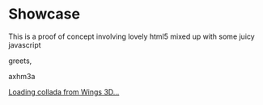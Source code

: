 Showcase
=============

This is a proof of concept involving lovely html5 mixed up with some juicy javascript

greets,

axhm3a

<a href="http://axhm3a.github.com/showcase/collada.html">Loading collada from Wings 3D...</a>